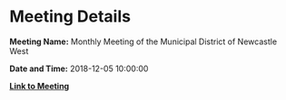 # Meeting Details

**Meeting Name:** Monthly Meeting of the Municipal District of Newcastle West

**Date and Time:** 2018-12-05 10:00:00

**[Link to Meeting](https://www.limerick.ie/council/whats-on/monthly-meeting-municipal-district-newcastle-west-35)**
